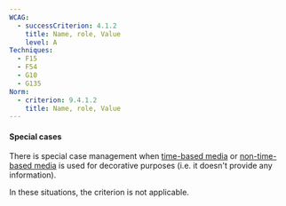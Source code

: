 ```yaml
---
WCAG:
  - successCriterion: 4.1.2
    title: Name, role, Value
    level: A
Techniques:
  - F15
  - F54
  - G10
  - G135
Norm:
  - criterion: 9.4.1.2
    title: Name, role, Value
---
```


#### Special cases

There is special case management when [time-based media](#media-temporel-type-sound-video-and-synchronise) or [non-time-based media](#non-time-based-media) is used for decorative purposes (i.e. it doesn't provide any information).

In these situations, the criterion is not applicable.
